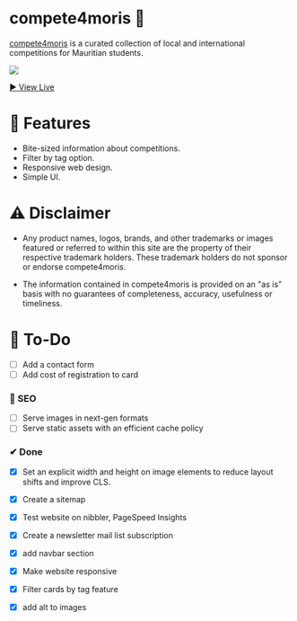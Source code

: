 # compete4moris 🥇

[compete4moris](https://github.com/creme332/compete4moris) is a curated collection of local and international competitions for Mauritian students.

![](history/iteration1.gif)

[ ▶ View Live ](https://creme332.github.io/compete4moris/)

# 🚀 Features
- Bite-sized information about competitions.
- Filter by tag option.
- Responsive web design.
- Simple UI.

# ⚠ Disclaimer 
- Any product names, logos, brands, and other trademarks or images featured or referred to within this site are the property of their respective trademark holders. These trademark holders do not sponsor or endorse compete4moris. 

- The information contained in compete4moris is provided on an "as is" basis with no guarantees of completeness, accuracy, usefulness or timeliness.

# 🔨 To-Do
- [ ] Add a contact form
- [ ] Add cost of registration to card
### 🤖 SEO
- [ ] Serve images in next-gen formats
- [ ] Serve static assets with an efficient cache policy 

### ✔ Done
- [x] Set an explicit width and height on image elements to reduce layout shifts and improve CLS.
- [x] Create a sitemap
- [x] Test website on nibbler, PageSpeed Insights
- [x] Create a newsletter mail list subscription
- [x] add navbar section
- [x] Make website responsive
- [x] Filter cards by tag feature
- [x] add alt to images


